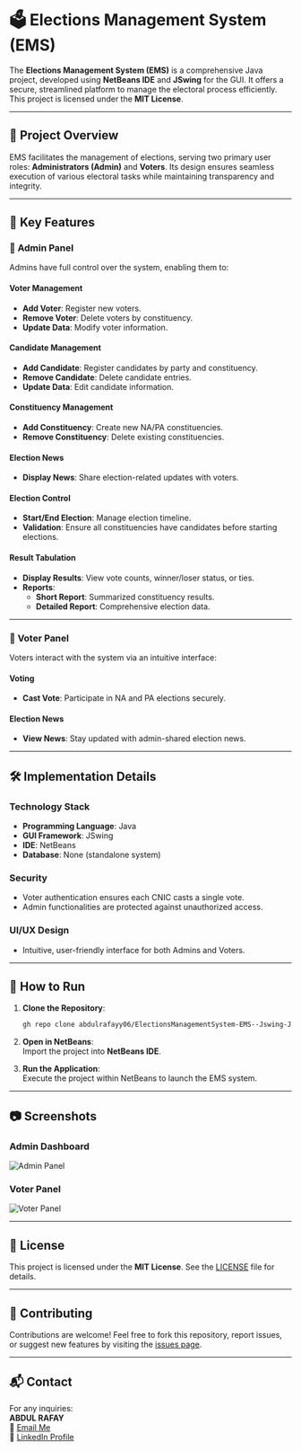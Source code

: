 # 🗳️ Elections Management System (EMS)  

The **Elections Management System (EMS)** is a comprehensive Java project, developed using **NetBeans IDE** and **JSwing** for the GUI. It offers a secure, streamlined platform to manage the electoral process efficiently. This project is licensed under the **MIT License**.

---

## 🚀 Project Overview

EMS facilitates the management of elections, serving two primary user roles: **Administrators (Admin)** and **Voters**. Its design ensures seamless execution of various electoral tasks while maintaining transparency and integrity.

---

## 🌟 Key Features

### 🔑 **Admin Panel**  
Admins have full control over the system, enabling them to:  

#### **Voter Management**  
- **Add Voter**: Register new voters.  
- **Remove Voter**: Delete voters by constituency.  
- **Update Data**: Modify voter information.  

#### **Candidate Management**  
- **Add Candidate**: Register candidates by party and constituency.  
- **Remove Candidate**: Delete candidate entries.  
- **Update Data**: Edit candidate information.  

#### **Constituency Management**  
- **Add Constituency**: Create new NA/PA constituencies.  
- **Remove Constituency**: Delete existing constituencies.  

#### **Election News**  
- **Display News**: Share election-related updates with voters.  

#### **Election Control**  
- **Start/End Election**: Manage election timeline.  
- **Validation**: Ensure all constituencies have candidates before starting elections.  

#### **Result Tabulation**  
- **Display Results**: View vote counts, winner/loser status, or ties.  
- **Reports**:  
  - **Short Report**: Summarized constituency results.  
  - **Detailed Report**: Comprehensive election data.

---

### 👥 **Voter Panel**  
Voters interact with the system via an intuitive interface:  

#### **Voting**  
- **Cast Vote**: Participate in NA and PA elections securely.  

#### **Election News**  
- **View News**: Stay updated with admin-shared election news.  

---

## 🛠️ Implementation Details  

### **Technology Stack**  
- **Programming Language**: Java  
- **GUI Framework**: JSwing  
- **IDE**: NetBeans  
- **Database**: None (standalone system)

### **Security**  
- Voter authentication ensures each CNIC casts a single vote.  
- Admin functionalities are protected against unauthorized access.

### **UI/UX Design**  
- Intuitive, user-friendly interface for both Admins and Voters.

---

## 📝 How to Run  

1. **Clone the Repository**:  
   ```bash
   gh repo clone abdulrafayy06/ElectionsManagementSystem-EMS--Jswing-Java-Netbeans
   ```

2. **Open in NetBeans**:  
   Import the project into **NetBeans IDE**.

3. **Run the Application**:  
   Execute the project within NetBeans to launch the EMS system.  

---

## 📷 Screenshots  

### **Admin Dashboard**  
![Admin Panel]()

### **Voter Panel**  
![Voter Panel]()  

---

## 📜 License  

This project is licensed under the **MIT License**. See the [LICENSE](https://github.com/abdulrafayy06/ElectionsManagementSystem-EMS--Jswing-Java-Netbeans/blob/main/LICENSE) file for details.  

---

## 🤝 Contributing  

Contributions are welcome! Feel free to fork this repository, report issues, or suggest new features by visiting the [issues page](https://github.com/abdulrafayy06/ElectionsManagementSystem-EMS--Jswing-Java-Netbeans/issues).  

---

## 📬 Contact  

For any inquiries:  
**ABDUL RAFAY**  
📧 [Email Me](mailto:lifewithabdulrafay@gmail.com)  
🔗 [LinkedIn Profile](https://www.linkedin.com/in/aabdulrafay/)  
